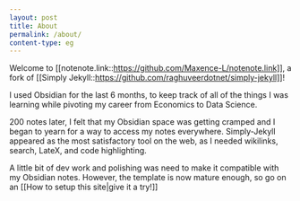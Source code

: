 ```yaml
---
layout: post
title: About
permalink: /about/
content-type: eg
---
```


Welcome to [[notenote.link::https://github.com/Maxence-L/notenote.link]], a fork of [[Simply Jekyll::https://github.com/raghuveerdotnet/simply-jekyll]]!

I used Obsidian for the last 6 months, to keep track of all of the things I was learning while pivoting my career from Economics to Data Science.

200 notes later, I felt that my Obsidian space was getting cramped and I began to yearn for a way to access my notes everywhere. Simply-Jekyll appeared as the most satisfactory tool on the web, as I needed wikilinks, search, LateX, and code highlighting. 

A little bit of dev work and polishing was need to make it compatible with my Obsidian notes. However, the template is now mature enough, so go on an [[How to setup this site\|give it a try!]]
